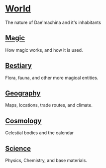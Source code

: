 # [World](./world)

The nature of Dae'machina and it's inhabitants

## [Magic](./world/magic)

How magic works, and how it is used.

## [Bestiary](./world/bestiary/)

Flora, fauna, and other more magical entities.
 
## [Geography](./world/geography)

Maps, locations, trade routes, and climate.

## [Cosmology](./world/cosmology/cosmology)

Celestial bodies and the calendar

## [Science](./world/science)

Physics, Chemistry, and base materials.
